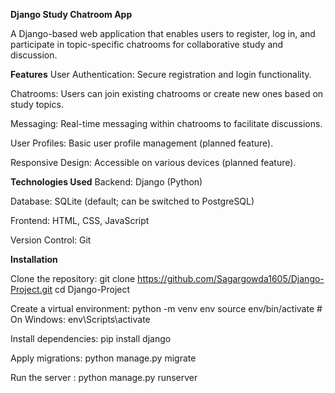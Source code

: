 **Django Study Chatroom App**

A Django-based web application that enables users to register, log in, and participate in topic-specific chatrooms for collaborative study and discussion.

**Features**
User Authentication: Secure registration and login functionality.

Chatrooms: Users can join existing chatrooms or create new ones based on study topics.

Messaging: Real-time messaging within chatrooms to facilitate discussions.

User Profiles: Basic user profile management (planned feature).

Responsive Design: Accessible on various devices (planned feature).

**Technologies Used**
Backend: Django (Python)

Database: SQLite (default; can be switched to PostgreSQL)

Frontend: HTML, CSS, JavaScript

Version Control: Git

**Installation**

Clone the repository:
git clone https://github.com/Sagargowda1605/Django-Project.git
cd Django-Project

Create a virtual environment:
python -m venv env
source env/bin/activate  # On Windows: env\Scripts\activate

Install dependencies:
pip install django 

Apply migrations:
python manage.py migrate

Run the server :
python manage.py runserver
